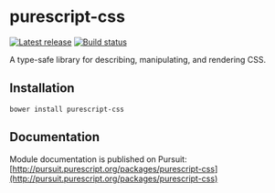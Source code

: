 # purescript-css

[![Latest release](http://img.shields.io/github/release/slamdata/purescript-css.svg)](https://github.com/slamdata/purescript-css/releases)
[![Build status](https://travis-ci.org/slamdata/purescript-css.svg?branch=master)](https://travis-ci.org/slamdata/purescript-css)

A type-safe library for describing, manipulating, and rendering CSS.

## Installation

```
bower install purescript-css
```

## Documentation

Module documentation is published on Pursuit: [http://pursuit.purescript.org/packages/purescript-css](http://pursuit.purescript.org/packages/purescript-css)
